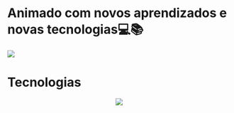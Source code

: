 # Animado com novos aprendizados e novas tecnologias💻📚

<div>
 <p align="start">
  <a href="https://www.linkedin.com/in/c%C3%A9sar-maia-372848286/">
    <img src="https://skillicons.dev/icons?i=linkedin" />
  </a>
 </p>
</div>


# Tecnologias

<div>
 <p align="center">
  <a href="https://skillicons.dev">
    <img src="https://skillicons.dev/icons?i=git,css,html,c," />
  </a>
 </p>
</div>
